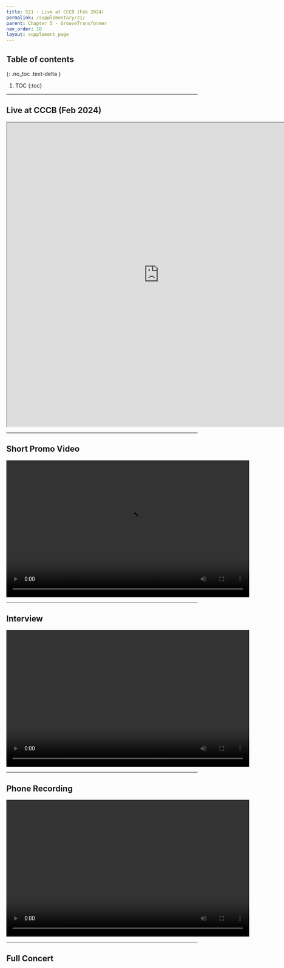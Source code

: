 ```yaml
---
title: S21 - Live at CCCB (Feb 2024)
permalink: /supplementary/21/
parent: Chapter 5 - GrooveTransformer
nav_order: 10
layout: supplement_page
---
```


## Table of contents
{: .no_toc .text-delta }

1. TOC
{:toc}


--- 
## Live at CCCB (Feb 2024)

<iframe src="https://www.cccb.org/en/activities/file/raul-refree-groove-transformer/243207" width="800px" height="800px"></iframe>


--- 
## Short Promo Video

<video controls width="640" height="360">
  <source src="{{ '/assets/ch56/video/Promo ENG.mp4' | relative_url }}" type="video/mp4">
  Your browser does not support the video tag.
</video>

--- 
## Interview

<video controls width="640" height="360">
  <source src="{{ '/assets/ch56/video/CCCB Interview Raul Sergi.mp4' | relative_url }}" type="video/mp4">
  Your browser does not support the video tag.
</video>

--- 
## Phone Recording

<video controls width="640" height="360">
  <source src="{{ '/assets/ch56/video/VID-20240407-WA0008.mp4' | relative_url }}" type="video/mp4">
  Your browser does not support the video tag.
</video>


--- 
## Full Concert